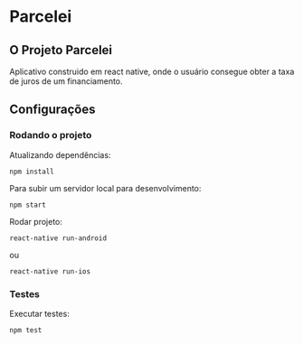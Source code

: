 # Parcelei

## O Projeto Parcelei
Aplicativo construido em react native, onde o usuário consegue obter a taxa de juros de um financiamento.

## Configurações

### Rodando o projeto

Atualizando dependências:
```shell 
npm install
```

Para subir um servidor local para desenvolvimento:
```shell 
npm start
```

Rodar projeto:
```shell 
react-native run-android
```
ou
```shell 
react-native run-ios
```

### Testes
Executar testes:
```shell 
npm test
```
